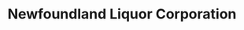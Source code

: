 ---
title: "Newfoundland Liquor Corporation"
url: /carbonear/newfoundland-liquor-corporation/
shop: Spirituosen
---